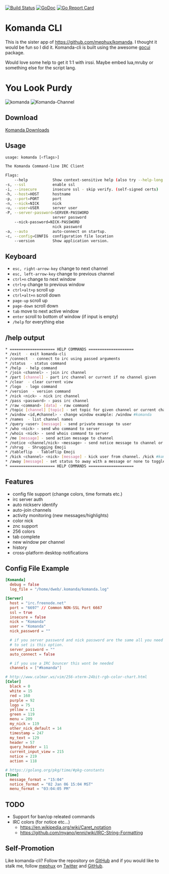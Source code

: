[![Build Status](http://komanda.io:8080/api/badges/mephux/komanda-cli/status.svg)](http://komanda.io:8080/mephux/komanda-cli)
[![GoDoc](https://godoc.org/github.com/mephux/komanda-cli?status.svg)](https://godoc.org/github.com/mephux/komanda-cli)
[![Go Report Card](https://goreportcard.com/badge/github.com/mephux/komanda-cli)](https://goreportcard.com/report/github.com/mephux/komanda-cli)

# Komanda CLI

This is the sister app of https://github.com/mephux/komanda.
I thought it would be fun so I did it. Komanda-cli is built using the awesome [gocui](https://github.com/jroimartin/gocui) package.

Would love some help to get it 1:1 with irssi.
Maybe embed lua,mruby or something else for the script lang.

# You Look Purdy

![komanda](http://i.imgur.com/UbBYVRq.png)
![Komanda-Channel](http://i.imgur.com/4vjrNxg.png)

## Download

  [Komanda Downloads](https://github.com/mephux/komanda-cli/releases)

## Usage

  ```bash
usage: komanda [<flags>]

The Komanda Command-line IRC Client

Flags:
      --help           Show context-sensitive help (also try --help-long and --help-man).
  -s, --ssl            enable ssl
  -i, --insecure       insecure ssl - skip verify. (self-signed certs)
  -h, --host=HOST      hostname
  -p, --port=PORT      port
  -n, --nick=NICK      nick
  -u, --user=USER      server user
  -P, --server-password=SERVER-PASSWORD
                       server password
      --nick-password=NICK-PASSWORD
                       nick password
  -a, --auto           auto-connect on startup.
  -c, --config=CONFIG  configuration file location
      --version        Show application version.
  ```

## Keyboard

  * `esc, right-arrow-key` change to next channel
  * `esc, left-arrow-key`  change to previous channel
  * `ctrl+n`               change to next window
  * `ctrl+p`               change to previous window
  * `ctrl+alt+p`           scroll up
  * `ctrl+alt+n`           scroll down
  * `page-up`              scroll up
  * `page-down`            scroll down
  * `tab`                  move to next active window
  * `enter`                scroll to bottom of window (if input is empty)
  * `/help`                for everything else

## /help output

```bash
* ==================== HELP COMMANDS ====================
* /exit  - exit komanda-cli
* /connect  - connect to irc using passed arguments
* /status  - status command
* /help  - help command
* /join <channel> - join irc channel
* /part [channel] - part irc channel or current if no channel given
* /clear  - clear current view
* /logo  - logo command
* /version  - version command
* /nick <nick> - nick irc channel
* /pass <password> - pass irc channel
* /raw <command> [data] - raw command
* /topic [channel] [topic] - set topic for given channel or current channel if empty
* /window <id,#channel> - change window example: /window #komanda
* /names  - list channel names
* /query <user> [message] - send private message to user
* /who <nick> - send who command to server
* /whois <nick> - send whois command to server
* /me [message] - send action message to channel
* /notice <channel/nick> <message> - send notice message to channel or nick
* /shrug  - Shrugging Emoji
* /tableflip  - TableFlip Emoji
* /kick <channel> <nick> [message] - kick user from channel. /kick #komanda mephux
* /away [message] - set status to away with a message or none to toggle away atatus
* ==================== HELP COMMANDS ====================
```

## Features

  * config file support (change colors, time formats etc.)
  * irc server auth
  * auto nickserv identify
  * auto-join channels
  * activity monitoring (new messages/highlights)
  * color nick
  * znc support
  * 256 colors
  * tab complete
  * new window per channel
  * history
  * cross-platform desktop notifications

## Config File Example

```toml
[Komanda]
  debug = false
  log_file = "/home/dweb/.komanda/komanda.log"

[Server]
  host = "irc.freenode.net"
  port = "6697" // Common NON-SSL Port 6667
  ssl = true
  insecure = false
  nick = "Komanda"
  user = "Komanda"
  nick_password = ""

  # if you server password and nick password are the same all you need
  # to set is this option.
  server_password = ""
  auto_connect = false

  # if you use a IRC bouncer this wont be needed
  channels = ["#komanda"]

# http://www.calmar.ws/vim/256-xterm-24bit-rgb-color-chart.html
[Color]
  black = 0
  white = 15
  red = 160
  purple = 92
  logo = 75
  yellow = 11
  green = 119
  menu = 209
  my_nick = 119
  other_nick_default = 14
  timestamp = 247
  my_text = 129
  header = 57
  query_header = 11
  current_input_view = 215
  notice = 219
  action = 118

# https://golang.org/pkg/time/#pkg-constants
[Time]
  message_format = "15:04"
  notice_format = "02 Jan 06 15:04 MST"
  menu_format = "03:04:05 PM"
```

## TODO

  * Support for ban/op releated commands
  * IRC colors (for notice etc...)
    - https://en.wikipedia.org/wiki/Caret_notation
    - https://github.com/myano/jenni/wiki/IRC-String-Formatting

## Self-Promotion

Like komanda-cli? Follow the repository on
[GitHub](https://github.com/mephux/komanda-cli) and if
you would like to stalk me, follow [mephux](http://dweb.io/) on
[Twitter](http://twitter.com/mephux) and
[GitHub](https://github.com/mephux).
